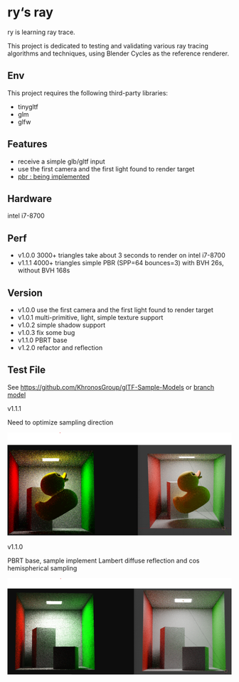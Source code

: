 # ry‘s ray
ry is learning ray trace.

This project is dedicated to testing and validating various ray tracing algorithms and techniques, using Blender Cycles as the reference renderer.

## Env
This project requires the following third-party libraries:
-  tinygltf
-  glm
-  glfw

## Features
- receive a simple glb/gltf input
- use the first camera  and the first light found to render target
- [pbr : being implemented](https://github.com/mmp/pbr-book-website)

## Hardware
 intel i7-8700

## Perf
- v1.0.0 3000+ triangles take about 3 seconds to render on intel i7-8700
- v1.1.1 4000+ triangles simple PBR (SPP=64  bounces=3) with BVH 26s, without BVH 168s

## Version
- v1.0.0 use the first camera  and the first light found to render target
- v1.0.1 multi-primitive, light,  simple texture support
- v1.0.2 simple shadow support
- v1.0.3 fix some bug
- v1.1.0 PBRT base
- v1.2.0 refactor and reflection

## Test File
See https://github.com/KhronosGroup/glTF-Sample-Models or [branch model](https://github.com/ryryss/ry-s-ray/tree/model)

v1.1.1

Need to optimize sampling direction

![](rendering%20effect/v1.1.1.png)

v1.1.0

PBRT base,  sample implement Lambert diffuse reflection and cos hemispherical sampling

![](rendering%20effect/v1.1.0.png)

